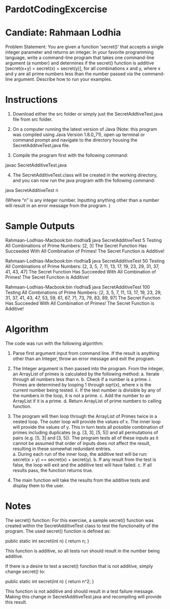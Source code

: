 # PardotCodingExcercise
# Candiate: Rahmaan Lodhia

Problem Statement: You are given a function 'secret()' that accepts a single integer parameter and returns an integer. In your favorite programming language, write a command-line program that takes one command-line argument (a number) and determines if the secret() function is additive [secret(x+y) = secret(x) + secret(y)], for all combinations x and y, where x and y are all prime numbers less than the number passed via the command-line argument.  Describe how to run your examples.

# Instructions

1. Download either the src folder or simply just the SecretAddtiveTest.java file from src folder.

2. On a computer running the latest version of Java (Note: this program was compiled using Java Version 1.8.0_71), open up terminal or command prompt and navigate to the directory housing the SecretAdditveTest.java file.

3. Compile the program first with the following command:

javac SecretAdditiveTest.java

4. The SecretAdditiveTest.class will be created in the working directory, and you can now run the java program with the following command:

java SecretAdditiveTest n

(Where “n” is any integer number. Inputting anything other than a number will result in an error message from the program. )

# Sample Outputs

Rahmaan-Lodhias-Macbook:bin rlodhia$ java SecretAdditiveTest 5
Testing All Combinations of Prime Numbers: [2, 3]
The Secret Function Has Succeeded With All Combination of Primes!
The Secret Function is Additive!

Rahmaan-Lodhias-Macbook:bin rlodhia$ java SecretAdditiveTest 50
Testing All Combinations of Prime Numbers: [2, 3, 5, 7, 11, 13, 17, 19, 23, 29, 31, 37, 41, 43, 47]
The Secret Function Has Succeeded With All Combination of Primes!
The Secret Function is Additive!

Rahmaan-Lodhias-Macbook:bin rlodhia$ java SecretAdditiveTest 100
Testing All Combinations of Prime Numbers: [2, 3, 5, 7, 11, 13, 17, 19, 23, 29, 31, 37, 41, 43, 47, 53, 59, 61, 67, 71, 73, 79, 83, 89, 97]
The Secret Function Has Succeeded With All Combination of Primes!
The Secret Function is Additive!

# Algorithm

The code was run with the following algorithm:

1. Parse first argument input from command line.  If the result is anything other than an Integer, throw an error message and exit the program.

2. The Integer argument is then passed into the program.  From the integer, an ArrayList of primes is calculated by the following method:
	a. Iterate through all numbers less than n.
	b. Check if a number is a prime.
		i. Primes are determined by looping 1 through sqrt(x), where x is the current number being tested.
		ii. If the test number is divisible by any of the numbers in the loop, it is not a prime.
	c. Add the number to an ArrayList if it is a prime.
	d. Return ArrayList of prime numbers to calling function.

3. The program will then loop through the ArrayList of Primes twice in a nested loop.  The outer loop will provide the values of x.  The inner loop will provide the values of y.  This in turn tests all possible combination of primes including duplicates (e.g. [3, 3], [5, 5]) and all permutations of pairs (e.g. [5, 3] and [3, 5]).  The program tests all of these inputs as it cannot be assumed that order of inputs does not affect the result, resulting in these somewhat redundant entries.  
	a. During each run of the inner loop, the additive test will be run: secret(x + y) == secret(x) + secret(y).
	b. If any result from the test is false, the loop will exit and the additive test will have failed.
	c. If all results pass, the function returns true.

4. The main function will take the results from the additive tests and display them to the user.

# Notes

The secret() function:
For this exercise, a sample secret() function was created within the SecretAdditiveTest class to test the functionality of the program.  The used secret() function is defined as:

public static int secret(int n)
{
	return n;
}


This function is additive, so all tests run should result in the number being additive.

If there is a desire to test a secret() function that is not additive, simply change secret() to:

public static int secret(int n)
{
	return n^2;
}

This function is not additive and should result in a test failure message.  Making this change in SecretAdditiveTest.java and recompiling will provide this result.
